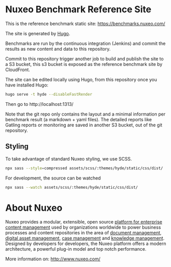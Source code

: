 # Nuxeo Benchmark Reference Site

This is the reference benchmark static site: https://benchmarks.nuxeo.com/

The site is generated by [Hugo](https://gohugo.io/).

Benchmarks are run by the continuous integration (Jenkins) and commit the results as new content and data to this repository.

Commit to this repository trigger another job to build and publish the site to a S3 bucket, this s3 bucket is exposed as the reference benchmark site by CloudFront.

The site can be edited locally using Hugo, from this repository once you have installed Hugo:

```bash
hugo serve -t hyde --disableFastRender
```

Then go to http://localhost:1313/

Note that the git repo only contains the layout and a minimal information per benchmark result (a markdown + yaml files).
The detailed reports like Gatling reports or monitoring are saved in another S3 bucket, out of the git repository.

## Styling

To take advantage of standard Nuxeo styling, we use SCSS.

```bash
npx sass --style=compressed assets/scss/:themes/hyde/static/css/dist/
```

For development, the source can be watched

```bash
npx sass --watch assets/scss/:themes/hyde/static/css/dist/
```

# About Nuxeo

Nuxeo provides a modular, extensible, open source
[platform for enterprise content management](http://www.nuxeo.com/products/content-management-platform) used by organizations worldwide to power business processes and content repositories in the area of
[document management](http://www.nuxeo.com/solutions/document-management),
[digital asset management](http://www.nuxeo.com/solutions/digital-asset-management),
[case management](http://www.nuxeo.com/case-management) and [knowledge management](http://www.nuxeo.com/solutions/advanced-knowledge-base/). Designed
by developers for developers, the Nuxeo platform offers a modern
architecture, a powerful plug-in model and top notch performance.

More information on: <http://www.nuxeo.com/>
